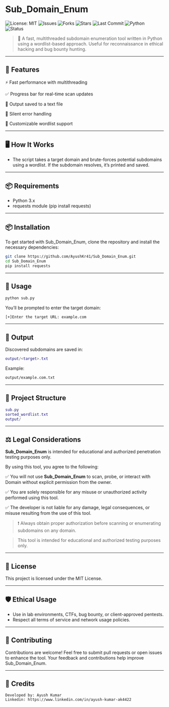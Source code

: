 # Sub_Domain_Enum

![License: MIT](https://img.shields.io/github/license/AyushKr41/Sub_Domain_Enum
)
![Issues](https://img.shields.io/github/issues/AyushKr41/Sub_Domain_Enum
)
![Forks](https://img.shields.io/github/forks/AyushKr41/Sub_Domain_Enum
)
![Stars](https://img.shields.io/github/stars/AyushKr41/Sub_Domain_Enum
)
![Last Commit](https://img.shields.io/github/last-commit/AyushKr41/Sub_Domain_Enum
)
![Python](https://img.shields.io/badge/Made%20with-Python-blue)
![Status](https://img.shields.io/badge/Status-Active-brightgreen)

>🚀 A fast, multithreaded subdomain enumeration tool written in Python using a wordlist-based approach.
Useful for reconnaissance in ethical hacking and bug bounty hunting.

---
## **🧠 Features**
⚡ Fast performance with multithreading

✅ Progress bar for real-time scan updates

📂 Output saved to a text file

🔐 Silent error handling

🧾 Customizable wordlist support

---
## **🖥️ How It Works**

 - The script takes a target domain and brute-forces potential subdomains using a wordlist. If the subdomain resolves, it’s printed and saved.

---
## **📦 Requirements**

- Python 3.x
- requests module (pip install requests)

---

## **📦 Installation**

To get started with Sub_Domain_Enum, clone the repository and install the necessary dependencies:

```bash
git clone https://github.com/AyushKr41/Sub_Domain_Enum.git
cd Sub_Domain_Enum
pip install requests
```
---

## **🚀 Usage**
```bash
python sub.py
```
You’ll be prompted to enter the target domain:
```bash
[+]Enter the target URL: example.com
```
---
## **📁 Output**
Discovered subdomains are saved in:

```lua
output/<target>.txt
```
Example:
```bash
output/example.com.txt
```
---
## **📂 Project Structure**
```lua
sub.py
sorted_wordlist.txt
output/
```
---

## **⚖️ Legal Considerations**
**Sub_Domain_Enum** is intended for educational and authorized penetration testing purposes only.

By using this tool, you agree to the following:

✅ You will not use **Sub_Domain_Enum** to scan, probe, or interact with Domain without explicit permission from the owner.

✅ You are solely responsible for any misuse or unauthorized activity performed using this tool.

✅ The developer is not liable for any damage, legal consequences, or misuse resulting from the use of this tool.

>❗ Always obtain proper authorization before scanning or enumerating subdomains on any domain.

>This tool is intended for educational and authorized testing purposes only.

---
## **📄 License**
This project is licensed under the MIT License.

---
## **🛡️ Ethical Usage**
- Use in lab environments, CTFs, bug bounty, or client-approved pentests.
- Respect all terms of service and network usage policies.
---
## **🤝 Contributing**
Contributions are welcome! Feel free to submit pull requests or open issues to enhance the tool. Your feedback and contributions help improve Sub_Domain_Enum.

---

## **🙌 Credits**

    Developed by: Ayush Kumar
    Linkedin: https://www.linkedin.com/in/ayush-kumar-ak4422 